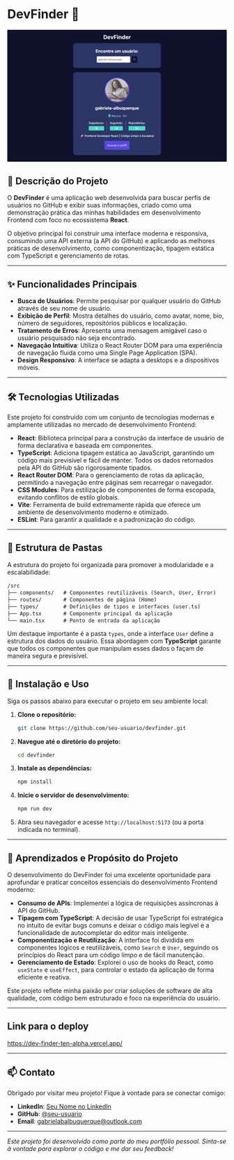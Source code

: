 # DevFinder 🚀

![Project Banner](./public/devfinder_project_banner.png)

## 📝 Descrição do Projeto

O **DevFinder** é uma aplicação web desenvolvida para buscar perfis de usuários no GitHub e exibir suas informações, criado como uma demonstração prática das minhas habilidades em desenvolvimento Frontend com foco no ecossistema **React**.

O objetivo principal foi construir uma interface moderna e responsiva, consumindo uma API externa (a API do GitHub) e aplicando as melhores práticas de desenvolvimento, como componentização, tipagem estática com TypeScript e gerenciamento de rotas.

---

## ✨ Funcionalidades Principais

- **Busca de Usuários**: Permite pesquisar por qualquer usuário do GitHub através de seu nome de usuário.
- **Exibição de Perfil**: Mostra detalhes do usuário, como avatar, nome, bio, número de seguidores, repositórios públicos e localização.
- **Tratamento de Erros**: Apresenta uma mensagem amigável caso o usuário pesquisado não seja encontrado.
- **Navegação Intuitiva**: Utiliza o React Router DOM para uma experiência de navegação fluida como uma Single Page Application (SPA).
- **Design Responsivo**: A interface se adapta a desktops e a dispositivos móveis.

---

## 🛠️ Tecnologias Utilizadas

Este projeto foi construído com um conjunto de tecnologias modernas e amplamente utilizadas no mercado de desenvolvimento Frontend:

- **React**: Biblioteca principal para a construção da interface de usuário de forma declarativa e baseada em componentes.
- **TypeScript**: Adiciona tipagem estática ao JavaScript, garantindo um código mais previsível e fácil de manter. Todos os dados retornados pela API do GitHub são rigorosamente tipados.
- **React Router DOM**: Para o gerenciamento de rotas da aplicação, permitindo a navegação entre páginas sem recarregar o navegador.
- **CSS Modules**: Para estilização de componentes de forma escopada, evitando conflitos de estilo globais.
- **Vite**: Ferramenta de build extremamente rápida que oferece um ambiente de desenvolvimento moderno e otimizado.
- **ESLint**: Para garantir a qualidade e a padronização do código.

---

## 📂 Estrutura de Pastas

A estrutura do projeto foi organizada para promover a modularidade e a escalabilidade:

```
/src
├── components/   # Componentes reutilizáveis (Search, User, Error)
├── routes/       # Componentes de página (Home)
├── types/        # Definições de tipos e interfaces (user.ts)
├── App.tsx       # Componente principal da aplicação
└── main.tsx      # Ponto de entrada da aplicação
```

Um destaque importante é a pasta `types`, onde a interface `User` define a estrutura dos dados do usuário. Essa abordagem com **TypeScript** garante que todos os componentes que manipulam esses dados o façam de maneira segura e previsível.

---

## 🚀 Instalação e Uso

Siga os passos abaixo para executar o projeto em seu ambiente local:

1.  **Clone o repositório:**

    ```bash
    git clone https://github.com/seu-usuario/devfinder.git
    ```

2.  **Navegue até o diretório do projeto:**

    ```bash
    cd devfinder
    ```

3.  **Instale as dependências:**

    ```bash
    npm install
    ```

4.  **Inicie o servidor de desenvolvimento:**

    ```bash
    npm run dev
    ```

5.  Abra seu navegador e acesse `http://localhost:5173` (ou a porta indicada no terminal).

---

## 🧠 Aprendizados e Propósito do Projeto

O desenvolvimento do DevFinder foi uma excelente oportunidade para aprofundar e praticar conceitos essenciais do desenvolvimento Frontend moderno:

- **Consumo de APIs**: Implementei a lógica de requisições assíncronas à API do GitHub.
- **Tipagem com TypeScript**: A decisão de usar TypeScript foi estratégica no intuito de evitar bugs comuns e deixar o código mais legível e a funcionalidade de autocompletar do editor mais inteligente.
- **Componentização e Reutilização**: A interface foi dividida em componentes lógicos e reutilizáveis, como `Search` e `User`, seguindo os princípios do React para um código limpo e de fácil manutenção.
- **Gerenciamento de Estado**: Explorei o uso de hooks do React, como `useState` e `useEffect`, para controlar o estado da aplicação de forma eficiente e reativa.

Este projeto reflete minha paixão por criar soluções de software de alta qualidade, com código bem estruturado e foco na experiência do usuário.

---

## Link para o deploy

https://dev-finder-ten-alpha.vercel.app/

---

## 📫 Contato

Obrigado por visitar meu projeto! Fique à vontade para se conectar comigo:

- **LinkedIn**: [Seu Nome no LinkedIn](https://www.linkedin.com/in/gabrielabalbuquerque/)
- **GitHub**: [@seu-usuario](https://github.com/gabriela-albuquerque)
- **Email**: gabrielabalbuquerque@outlook.com

---

_Este projeto foi desenvolvido como parte do meu portfólio pessoal. Sinta-se à vontade para explorar o código e me dar seu feedback!_
